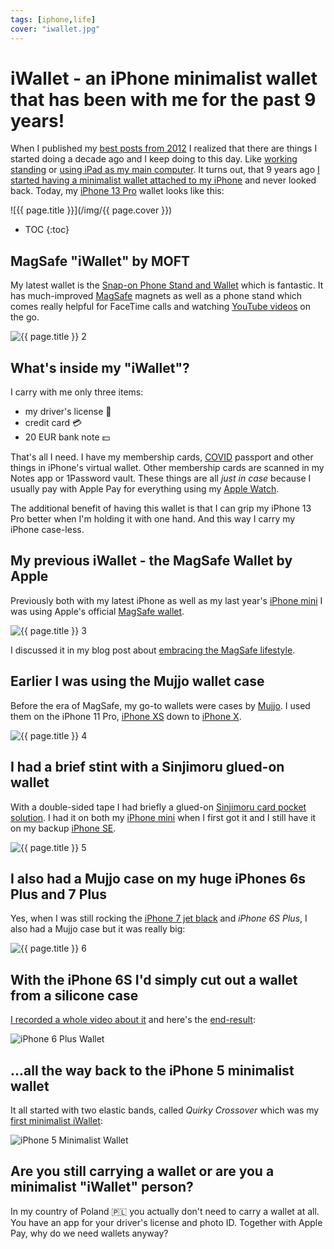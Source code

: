 ```yaml
---
tags: [iphone,life]
cover: "iwallet.jpg"
---
```


# iWallet - an iPhone minimalist wallet that has been with me for the past 9 years!

When I published my [best posts from 2012](/2012best/) I realized that there are things I started doing a decade ago and I keep doing to this day. Like [working standing](/im-still-standing-my-latest-video-show/) or [using iPad as my main computer](/ipad-as-my-main-computer-prologue/). It turns out, that 9 years ago [I started having a minimalist wallet attached to my iPhone](/iphone-wallet/) and never looked back. Today, my [iPhone 13 Pro](/iphone13/) wallet looks like this:

<!--More-->

![{{ page.title }}](/img/{{ page.cover }})

* TOC
{:toc}

## MagSafe "iWallet" by MOFT

My latest wallet is the [Snap-on Phone Stand and Wallet](https://www.moft.us/products/moft-snap-on-phone-stand-wallet-magsafe-compatible?variant=39441615781975) which is fantastic. It has much-improved [MagSafe](/magsafe/) magnets as well as a phone stand which comes really helpful for FaceTime calls and watching [YouTube videos](/yt/) on the go.

![{{ page.title }} 2](/img/iwallet-2.jpg)

## What's inside my "iWallet"?

I carry with me only three items:

- my driver's license 🚗 
- credit card 💳 
- 20 EUR bank note 💵

That's all I need. I have my membership cards, [COVID](/covid/) passport and other things in iPhone's virtual wallet. Other membership cards are scanned in my Notes app or 1Password vault. These things are all *just in case* because I usually pay with Apple Pay for everything using my [Apple Watch](/applewatch/).

The additional benefit of having this wallet is that I can grip my iPhone 13 Pro better when I'm holding it with one hand. And this way I carry my iPhone case-less.

## My previous iWallet - the MagSafe Wallet by Apple

Previously both with my latest iPhone as well as my last year's [iPhone mini](/mini/) I was using Apple's official [MagSafe wallet](https://www.apple.com/shop/accessories/all/magsafe?fh=12b2bf%2B4667).

![{{ page.title }} 3](/img/iwallet-3.jpg)

I discussed it in my blog post about [embracing the MagSafe lifestyle](/magsafe/).

## Earlier I was using the Mujjo wallet case

Before the era of MagSafe, my go-to wallets were cases by [Mujjo](https://www.mujjo.com). I used them on the iPhone 11 Pro, [iPhone XS](/newdevice/) down to [iPhone X](/iphonex/).

![{{ page.title }} 4](/img/iwallet-4.jpg)

## I had a brief stint with a Sinjimoru glued-on wallet

With a double-sided tape I had briefly a glued-on [Sinjimoru card pocket solution](http://www.sinjimoru.com/products/card-pocket-solution). I had it on both my [iPhone mini](/mini/) when I first got it and I still have it on my backup [iPhone SE](/iphonese/).

![{{ page.title }} 5](/img/iwallet-5.jpg)

## I also had a Mujjo case on my huge iPhones 6s Plus and 7 Plus

Yes, when I was still rocking the [iPhone 7 jet black](/iphone7plus-jetblack/) and *iPhone 6S Plus*, I also had a Mujjo case but it was really big:

![{{ page.title }} 6](/img/iwallet-6.jpg)

## With the iPhone 6S I'd simply cut out a wallet from a silicone case

[I recorded a whole video about it](/iphone6-wallet/) and here's the [end-result](/6pluslove/):

![iPhone 6 Plus Wallet](/img/6pluslove.jpg)

## …all the way back to the iPhone 5 minimalist wallet

It all started with two elastic bands, called *Quirky Crossover* which was my [first minimalist iWallet](/iphone-wallet/):

![iPhone 5 Minimalist Wallet](/img/iphone-wallet.jpg)

## Are you still carrying a wallet or are you a minimalist "iWallet" person?

In my country of Poland 🇵🇱 you actually don't need to carry a wallet at all. You have an app for your driver's license and photo ID. Together with Apple Pay, why do we need wallets anyway?

[n]: https://michael.gratis/nozbe
[np]: https://michael.gratis/nozbepersonal